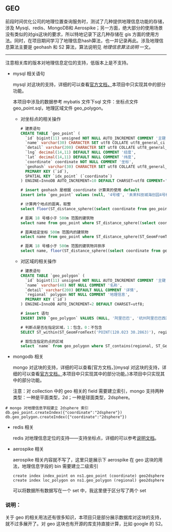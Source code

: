 ## GEO

前段时间优化公司的地理位置查询服务时，测试了几种提供地理信息功能的存储，涉及 Mysql、redis、MongoDB和 Aerospike；另一方面，绝大部分的使用场景没有类似的对gis这块的要求，所以特地记录下这几种存储在 gis 方面的使用方法。同时，在项目期间学习了地理信息hash算法，也一并记录再此。涉及地理信息算法主要是 geohash 和 S2 算法，算法说明见 *地理信息算法说明* 一文。

---

注意相关库的版本对地理信息定位的支持，低版本上是不支持。

- mysql 相关语句

  mysql 对这块的支持，详细的可以查看[官方文档，](https://dev.mysql.com/doc/refman/5.7/en/spatial-analysis-functions.html)本项目中只实现其中的部分功能。

  本项目中涉及的数据参考  mybatis 文件下sql 文件：坐标点文件 geo_point.sql，地理区域文件 geo_polygon。

  - 对坐标点的相关操作

    ~~~sql
    # 建表语句
    CREATE TABLE `geo_point` (
      `id` bigint(11) unsigned NOT NULL AUTO_INCREMENT COMMENT '主键',
      `name` varchar(30) CHARACTER SET utf8 COLLATE utf8_general_ci NOT NULL COMMENT '名称',
      `detail` varchar(200) CHARACTER SET utf8 COLLATE utf8_general_ci DEFAULT NULL COMMENT '详情',
      `lng` decimal(14,11) DEFAULT NULL COMMENT '经度',
      `lat` decimal(14,11) DEFAULT NULL COMMENT '纬度',
      `coordinate` coordinate NOT NULL COMMENT '坐标',
      `geohash` varchar(30) CHARACTER SET utf8 COLLATE utf8_general_ci GENERATED ALWAYS AS (st_geohash(`coordinate`,8)) VIRTUAL COMMENT 'geohash编码',
      PRIMARY KEY (`id`),
      SPATIAL KEY `idx_point` (`coordinate`)
    ) ENGINE=InnoDB AUTO_INCREMENT=10 DEFAULT CHARSET=utf8 COMMENT='地理位置信息';
    
    # insert geohash 是根据 coordinate 计算来的使用 default
    insert into `geo_point` values (null, '4号楼', '未来科技城海创园4号楼', 120.025, 30.2873, ST_GeomFromText('POINT(120.025 30.2873)'), default);
    
    # 计算两个地点的距离，取整
    select floor(ST_distance_sphere((select coordinate from geo_point where name = '西城时代'), coordinate)) distance from geo_point where name = '18号楼';
    
    # 距离 18 号楼小于 500m 范围的建筑物
    select name from geo_point where ST_distance_sphere((select coordinate from geo_point where name = '18号楼'), coordinate) < 500 and name != '18号楼';
    
    # 距离给定坐标 500m 范围内的建筑物
    select name from geo_point where ST_distance_sphere(ST_GeomFromText('POINT(120.023 30.2863)'), coordinate) < 500;
    
    # 距离 18 号楼小于 500m 范围的建筑物并排序
    select name, floor(ST_distance_sphere((select coordinate from geo_point where name = '18号楼'), coordinate)) distance, ST_astext(coordinate) coordinate from geo_point where ST_distance_sphere((select coordinate from geo_point where name = '18号楼'), coordinate) < 500 and name != '18号楼' order by distance asc;
    ~~~

  - 对区域的相关操作

    ~~~sql
    # 建表语句
    CREATE TABLE `geo_polygon` (
      `id` bigint(11) unsigned NOT NULL AUTO_INCREMENT COMMENT '主键',
      `name` varchar(40) NOT NULL COMMENT '名称',
      `detail` varchar(200) DEFAULT NULL COMMENT '详情',
      `regional` polygon NOT NULL COMMENT '地理信息',
      PRIMARY KEY (`id`)
    ) ENGINE=InnoDB AUTO_INCREMENT=2 DEFAULT CHARSET=utf8;
    
    # insert 语句
    INSERT INTO `geo_polygon` VALUES (NULL, '阿里巴巴', '杭州阿里巴巴西溪园区', NULL, ST_GeomFromText('POLYGON((120.0274133808 30.2853789625, 120.0340805100 30.2873510540, 120.0344882058 30.2864616115, 120.0355503605 30.2867025030, 120.0361404465 30.2848124156, 120.0374815510 30.2850069851, 120.0379536198 30.2834689491, 120.0332651185 30.2831075997, 120.0284540779 30.2821175623, 120.0274133808 30.2853789625))'));
    
    # 判断点是否在指定区域，1：包含，0：不包含
    SELECT ST_within(ST_GeomFromText('POINT(120.023 30.2863)'), regional) from geo_polygon where `name`='海创园';
    
    # 取包含指定的点的区域
    select `name` from geo_polygon where ST_contains(regional, ST_GeomFromText('POINT(120.035 30.2855)')) = 1;
    ~~~

- mongodb 相关

  mongo 对这块的支持，详细的可以查看[官方文档，](mysql 对这块的支持，详细的可以查看[官方文档，](https://dev.mysql.com/doc/refman/5.7/en/spatial-analysis-functions.html)本项目中只实现其中的部分功能。)本项目中只实现其中的部分功能。

  注意：对 collection 中的 geo 相关的 field 需要建立索引，mongo 支持两种类型：一种是平面类型，2d；一种是球面类型，2dsphere。

~~~
# mongo 对地理信息字段建立 2dsphere 索引
db.geo_point.createIndex({"coordinate":"2dsphere"})
db.geo_polygon.createIndex({"coordinate":"2dsphere"})
~~~

- redis 相关

  redis 对地理信息定位的支持——支持坐标点，详细的可以参考[说明文档](http://redisdoc.com/geo/geoadd.html)。
  
- aerospike 相关

  aerospike 相关内容就不写了，这里只是展示下 aerospike 在 geo 这块的用法，地理信息字段的 bin 需要建立二级索引

  ~~~
  create index index_point on ns1.geo_point (coordinate) geo2dsphere
  create index loc_polygon on ns1.geo_polygon (regional) geo2dsphere
  ~~~

  可以将数据所有数据写在一个 set 中，我这里便于区分写了两个 set

### 说明：

关于 geo 的相关用法还有很多知识，本项目只是部分展示数据库对这块的支持，就不过多展开了。对 geo 这块也有开源的库支持直接计算，比如 google 的 S2。